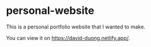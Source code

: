 # personal-website

This is a personal portfolio website that I wanted to make.

You can view it on https://david-duong.netlify.app/.

